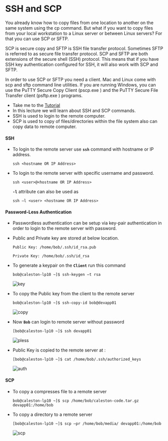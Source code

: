 # SSH and SCP
  
  You already know how to copy files from one location to another on the same system using the
  cp command. But what if you want to copy files from your local workstation to a Linux server or
  between Linux servers? For that you can use SCP or SFTP.

  SCP is secure copy and SFTP is SSH file transfer protocol. Sometimes SFTP is referred to as
  secure file transfer protocol. SCP and SFTP are both extensions of the secure shell (SSH)
  protocol. This means that if you have SSH key authentication configured for SSH, it will also
  work with SCP and SFTP.

  In order to use SCP or SFTP you need a client. Mac and Linux come with scp and sftp
  command line utilities. If you are running Windows, you can use the PuTTY Secure Copy Client
  (pscp.exe ) and the PuTTY Secure File Transfer client (psftp.exe ) programs.

  - Take me to the [Tutorial](https://kodekloud.com/topic/ssh-and-scp/)
  - In this lecture we will learn about SSH and SCP commands.
  - SSH is used to login to the remote computer.
  - SCP is used to copy of files/directories within the file system also can copy data to remote computer.

  #### SSH

  - To login to the remote server use **`ssh`** command with hostname or IP address.

    ```
    ssh <hostname OR IP Address>
    ```

  - To login to the remote server with specific username and password.

    ```
    ssh <user>@<hostname OR IP Address>
    ```

    **`-l`** attribute can also be used as 

    ```
    ssh –l <user> <hostname OR IP Address>
    ```

  #### Password-Less Authentication

  - Passwordless authentication can be setup via key-pair authentication in order to login to the remote server with password.

  - Public and Private key are stored at below location.
    
    ```
    Public Key: /home/bob/.ssh/id_rsa.pub
    ```

    ```
    Private Key: /home/bob/.ssh/id_rsa
    ```

  - To generate a keypair on the **`Client`** run this command

    ```
    bob@caleston-lp10 ~]$ ssh-keygen –t rsa
    ```

    ![key](../../images//key.PNG)

  - To copy the Public key from the client to the remote server

    ```
    bob@caleston-lp10 ~]$ ssh-copy-id bob@devapp01
    ```

    ![copy](../../images//copy.PNG)

 
  - Now **`Bob`** can login to remote server without password

    ```
    [bob@caleston-lp10 ~]$ ssh devapp01
    ```

    ![pless](../../images//pless.PNG)

  - Public Key is copied to the remote server at :

    ```
    [bob@caleston-lp10 ~]$ cat /home/bob/.ssh/authorized_keys
    ```
   
    ![auth](../../images//auth.PNG)

  #### SCP

   - To copy a compresses file to a remote server

     ```
     bob@caleston-lp10 ~]$ scp /home/bob/caleston-code.tar.gz devapp01:/home/bob
     ```
 
   - To copy a directory to a remote server

     ```
     [bob@caleston-lp10 ~]$ scp –pr /home/bob/media/ devapp01:/home/bob
     ```
     
     ![scp](../../images//scp.PNG)